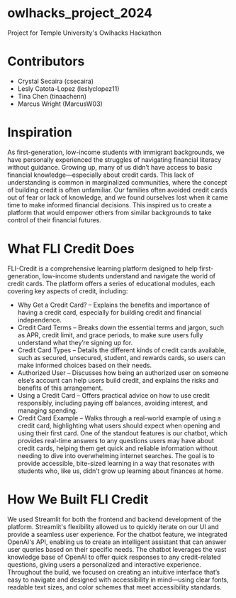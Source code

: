 # owlhacks_project_2024
Project for Temple University's Owlhacks Hackathon

# Contributors
- Crystal Secaira (csecaira)
- Lesly Catota-Lopez (leslyclopez11)
- Tina Chen (tinaachenn)
- Marcus Wright (MarcusW03)

# Inspiration
As first-generation, low-income students with immigrant backgrounds, we have personally experienced the struggles of navigating financial literacy without guidance. Growing up, many of us didn’t have access to basic financial knowledge—especially about credit cards. This lack of understanding is common in marginalized communities, where the concept of building credit is often unfamiliar. Our families often avoided credit cards out of fear or lack of knowledge, and we found ourselves lost when it came time to make informed financial decisions. This inspired us to create a platform that would empower others from similar backgrounds to take control of their financial futures.

# What FLI Credit Does
FLI-Credit is a comprehensive learning platform designed to help first-generation, low-income students understand and navigate the world of credit cards. The platform offers a series of educational modules, each covering key aspects of credit, including:
- Why Get a Credit Card? – Explains the benefits and importance of having a credit card, especially for building credit and financial independence.
- Credit Card Terms – Breaks down the essential terms and jargon, such as APR, credit limit, and grace periods, to make sure users fully understand what they’re signing up for.
- Credit Card Types – Details the different kinds of credit cards available, such as secured, unsecured, student, and rewards cards, so users can make informed choices based on their needs.
- Authorized User – Discusses how being an authorized user on someone else’s account can help users build credit, and explains the risks and benefits of this arrangement.
- Using a Credit Card – Offers practical advice on how to use credit responsibly, including paying off balances, avoiding interest, and managing spending.
- Credit Card Example – Walks through a real-world example of using a credit card, highlighting what users should expect when opening and using their first card.
One of the standout features is our chatbot, which provides real-time answers to any questions users may have about credit cards, helping them get quick and reliable information without needing to dive into overwhelming internet searches. The goal is to provide accessible, bite-sized learning in a way that resonates with students who, like us, didn’t grow up learning about finances at home.

# How We Built FLI Credit
We used Streamlit for both the frontend and backend development of the platform. Streamlit's flexibility allowed us to quickly iterate on our UI and provide a seamless user experience. For the chatbot feature, we integrated OpenAI's API, enabling us to create an intelligent assistant that can answer user queries based on their specific needs. The chatbot leverages the vast knowledge base of OpenAI to offer quick responses to any credit-related questions, giving users a personalized and interactive experience. Throughout the build, we focused on creating an intuitive interface that’s easy to navigate and designed with accessibility in mind—using clear fonts, readable text sizes, and color schemes that meet accessibility standards.
